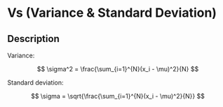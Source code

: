 # Vs (Variance & Standard Deviation)

## Description

Variance:

$$
\sigma^2 = \frac{\sum_{i=1}^{N}(x_i - \mu)^2}{N}
$$

Standard deviation:

$$
\sigma = \sqrt{\frac{\sum_{i=1}^{N}(x_i - \mu)^2}{N}}
$$
